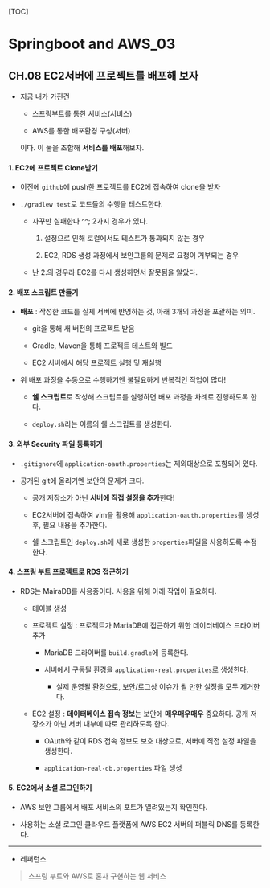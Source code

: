 [TOC]

# Springboot and AWS_03

## CH.08 EC2서버에 프로젝트를 배포해 보자

- 지금 내가 가진건
  
  - 스프링부트를 통한 서비스(서비스)
  
  - AWS를 통한 배포환경 구성(서버)
  
  이다. 이 둘을 조합해 **서비스를 배포**해보자.

#### 1. EC2에 프로젝트 Clone받기

- 이전에 `github`에 push한 프로젝트를 EC2에 접속하여 clone을 받자

- `./gradlew test`로 코드들의 수행을 테스트한다.
  
  - 자꾸만 실패한다 ^^; 2가지 경우가 있다.
    
    1. 설정으로 인해 로컬에서도 테스트가 통과되지 않는 경우
    
    2. EC2, RDS 생성 과정에서 보안그룹의 문제로 요청이 거부되는 경우
  
  - 난 2.의 경우라 EC2를 다시 생성하면서 잘못됨을 알았다.

#### 2. 배포 스크립트 만들기

- **배포** : 작성한 코드를 실제 서버에 반영하는 것, 아래 3개의 과정을 포괄하는 의미.
  
  - git을 통해 새 버전의 프로젝트 받음
  
  - Gradle, Maven을 통해 프로젝트 테스트와 빌드
  
  - EC2 서버에서 해당 프로젝트 실행 및 재실행

- 위 배포 과정을 수동으로 수행하기엔 불필요하게 반복적인 작업이 많다!
  
  - **쉘 스크립트**로 작성해 스크립트를 실행하면 배포 과정을 차례로 진행하도록 한다.
  
  - `deploy.sh`라는 이름의 쉘 스크립트를 생성한다.

#### 3. 외부 Security 파일 등록하기

- `.gitignore`에 `application-oauth.properties`는 제외대상으로 포함되어 있다.

- 공개된 git에 올리기엔 보안의 문제가 크다.
  
  - 공개 저장소가 아닌 **서버에 직접 설정을 추가**한다!
  
  - EC2서버에 접속하여 vim을 활용해 `application-oauth.properties`를 생성 후, 필요 내용을 추가한다.
  
  - 쉘 스크립트인 `deploy.sh`에 새로 생성한 `properties`파일을 사용하도록 수정한다.

#### 4. 스프링 부트 프로젝트로 RDS 접근하기

- RDS는 MairaDB를 사용중이다. 사용을 위해 아래 작업이 필요하다.
  
  - 테이블 생성
  
  - 프로젝트 설정 : 프로젝트가 MariaDB에 접근하기 위한 데이터베이스 드라이버 추가
    
    - MariaDB 드라이버를 `build.gradle`에 등록한다.
    
    - 서버에서 구동될 환경을 `application-real.properites`로 생성한다.
      
      - 실제 운영될 환경으로, 보안/로그상 이슈가 될 만한 설정을 모두 제거한다.
  
  - EC2 설정 : **데이터베이스 접속 정보**는 보안에 **매우매우매우** 중요하다. 공개 저장소가 아닌 서버 내부에 따로 관리하도록 한다.
    
    - OAuth와 같이 RDS 접속 정보도 보호 대상으로, 서버에 직접 설정 파일을 생성한다.
    
    - `application-real-db.properties` 파일 생성

#### 5. EC2에서 소셜 로그인하기

- AWS 보안 그룹에서 배포 서비스의 포트가 열려있는지 확인한다.

- 사용하는 소셜 로그인 클라우드 플랫폼에 AWS EC2 서버의 퍼블릭 DNS를 등록한다.

---

- 레퍼런스

> 스프링 부트와 AWS로 혼자 구현하는 웹 서비스
